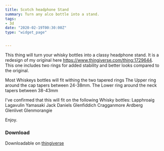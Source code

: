 ```yaml
---
title: Scotch headphone Stand
summary: Turn any alco bottle into a stand.		 
tags:
- 3d
date: "2020-02-19T00:30:00Z"
type: "widget_page" 


---
```



This thing will turn your whisky bottles into a classy headphone stand.
It is a redesign of my original here https://www.thingiverse.com/thing:1729644. This one includes two rings for added stability and better looks compared to the original. 

Most Whiskeys bottles will fit withing the two tapered rings
The Upper ring around the cap tapers between 24-38mm.
The Lower ring around the neck tapers between 38-43mm

I've confirmed that this will fit on the following Whisky bottles:
Lapphroaig
Lagavulin
Yamasaki
Jack Daniels
Glenfiddich
Cragganmore
Ardberg
Glenlivet
Glenmorangie

Enjoy.


### Download 

Downloadable on [thingiverse](https://www.thingiverse.com/thing:2263144)
